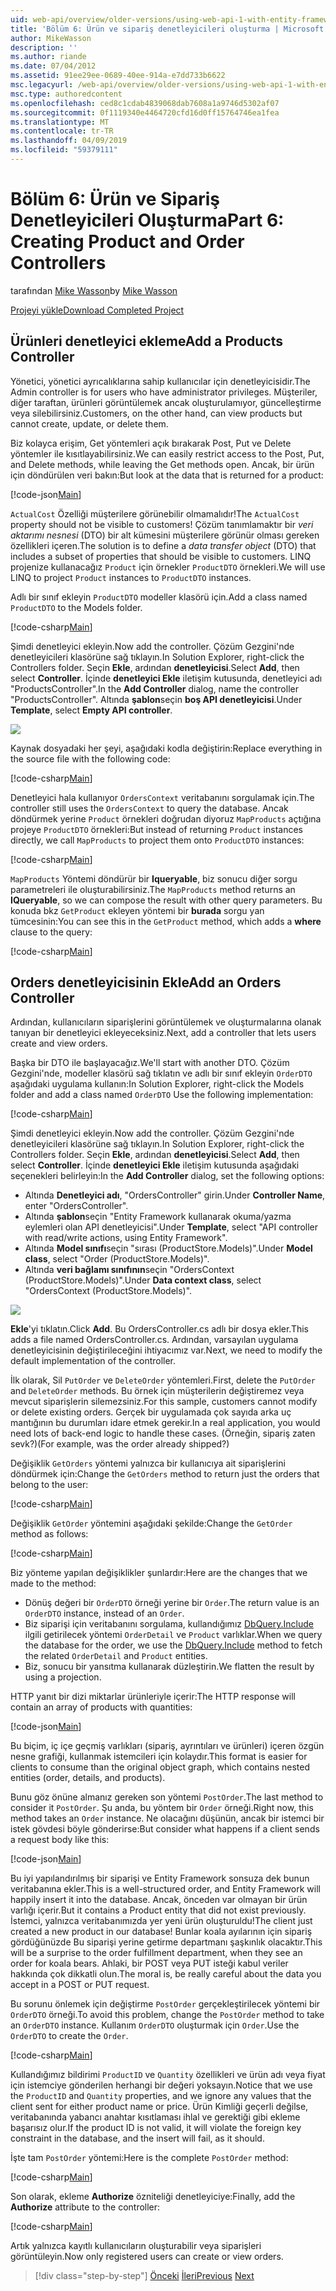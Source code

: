 ```yaml
---
uid: web-api/overview/older-versions/using-web-api-1-with-entity-framework-5/using-web-api-with-entity-framework-part-6
title: 'Bölüm 6: Ürün ve sipariş denetleyicileri oluşturma | Microsoft Docs'
author: MikeWasson
description: ''
ms.author: riande
ms.date: 07/04/2012
ms.assetid: 91ee29ee-0689-40ee-914a-e7dd733b6622
msc.legacyurl: /web-api/overview/older-versions/using-web-api-1-with-entity-framework-5/using-web-api-with-entity-framework-part-6
msc.type: authoredcontent
ms.openlocfilehash: ced8c1cdab4839068dab7608a1a9746d5302af07
ms.sourcegitcommit: 0f1119340e4464720cfd16d0ff15764746ea1fea
ms.translationtype: MT
ms.contentlocale: tr-TR
ms.lasthandoff: 04/09/2019
ms.locfileid: "59379111"
---
```

# <a name="part-6-creating-product-and-order-controllers"></a><span data-ttu-id="ad565-102">Bölüm 6: Ürün ve Sipariş Denetleyicileri Oluşturma</span><span class="sxs-lookup"><span data-stu-id="ad565-102">Part 6: Creating Product and Order Controllers</span></span>

<span data-ttu-id="ad565-103">tarafından [Mike Wasson](https://github.com/MikeWasson)</span><span class="sxs-lookup"><span data-stu-id="ad565-103">by [Mike Wasson](https://github.com/MikeWasson)</span></span>

[<span data-ttu-id="ad565-104">Projeyi yükle</span><span class="sxs-lookup"><span data-stu-id="ad565-104">Download Completed Project</span></span>](http://code.msdn.microsoft.com/ASP-NET-Web-API-with-afa30545)

## <a name="add-a-products-controller"></a><span data-ttu-id="ad565-105">Ürünleri denetleyici ekleme</span><span class="sxs-lookup"><span data-stu-id="ad565-105">Add a Products Controller</span></span>

<span data-ttu-id="ad565-106">Yönetici, yönetici ayrıcalıklarına sahip kullanıcılar için denetleyicisidir.</span><span class="sxs-lookup"><span data-stu-id="ad565-106">The Admin controller is for users who have administrator privileges.</span></span> <span data-ttu-id="ad565-107">Müşteriler, diğer taraftan, ürünleri görüntülemek ancak oluşturulamıyor, güncelleştirme veya silebilirsiniz.</span><span class="sxs-lookup"><span data-stu-id="ad565-107">Customers, on the other hand, can view products but cannot create, update, or delete them.</span></span>

<span data-ttu-id="ad565-108">Biz kolayca erişim, Get yöntemleri açık bırakarak Post, Put ve Delete yöntemler ile kısıtlayabilirsiniz.</span><span class="sxs-lookup"><span data-stu-id="ad565-108">We can easily restrict access to the Post, Put, and Delete methods, while leaving the Get methods open.</span></span> <span data-ttu-id="ad565-109">Ancak, bir ürün için döndürülen veri bakın:</span><span class="sxs-lookup"><span data-stu-id="ad565-109">But look at the data that is returned for a product:</span></span>

[!code-json[Main](using-web-api-with-entity-framework-part-6/samples/sample1.json?highlight=1)]

<span data-ttu-id="ad565-110">`ActualCost` Özelliği müşterilere görünebilir olmamalıdır!</span><span class="sxs-lookup"><span data-stu-id="ad565-110">The `ActualCost` property should not be visible to customers!</span></span> <span data-ttu-id="ad565-111">Çözüm tanımlamaktır bir *veri aktarımı nesnesi* (DTO) bir alt kümesini müşterilere görünür olması gereken özellikleri içeren.</span><span class="sxs-lookup"><span data-stu-id="ad565-111">The solution is to define a *data transfer object* (DTO) that includes a subset of properties that should be visible to customers.</span></span> <span data-ttu-id="ad565-112">LINQ projenize kullanacağız `Product` için örnekler `ProductDTO` örnekleri.</span><span class="sxs-lookup"><span data-stu-id="ad565-112">We will use LINQ to project `Product` instances to `ProductDTO` instances.</span></span>

<span data-ttu-id="ad565-113">Adlı bir sınıf ekleyin `ProductDTO` modeller klasörü için.</span><span class="sxs-lookup"><span data-stu-id="ad565-113">Add a class named `ProductDTO` to the Models folder.</span></span>

[!code-csharp[Main](using-web-api-with-entity-framework-part-6/samples/sample2.cs)]

<span data-ttu-id="ad565-114">Şimdi denetleyici ekleyin.</span><span class="sxs-lookup"><span data-stu-id="ad565-114">Now add the controller.</span></span> <span data-ttu-id="ad565-115">Çözüm Gezgini'nde denetleyicileri klasörüne sağ tıklayın.</span><span class="sxs-lookup"><span data-stu-id="ad565-115">In Solution Explorer, right-click the Controllers folder.</span></span> <span data-ttu-id="ad565-116">Seçin **Ekle**, ardından **denetleyicisi**.</span><span class="sxs-lookup"><span data-stu-id="ad565-116">Select **Add**, then select **Controller**.</span></span> <span data-ttu-id="ad565-117">İçinde **denetleyici Ekle** iletişim kutusunda, denetleyici adı &quot;ProductsController&quot;.</span><span class="sxs-lookup"><span data-stu-id="ad565-117">In the **Add Controller** dialog, name the controller &quot;ProductsController&quot;.</span></span> <span data-ttu-id="ad565-118">Altında **şablon**seçin **boş API denetleyicisi**.</span><span class="sxs-lookup"><span data-stu-id="ad565-118">Under **Template**, select **Empty API controller**.</span></span>

![](using-web-api-with-entity-framework-part-6/_static/image1.png)

<span data-ttu-id="ad565-119">Kaynak dosyadaki her şeyi, aşağıdaki kodla değiştirin:</span><span class="sxs-lookup"><span data-stu-id="ad565-119">Replace everything in the source file with the following code:</span></span>

[!code-csharp[Main](using-web-api-with-entity-framework-part-6/samples/sample3.cs)]

<span data-ttu-id="ad565-120">Denetleyici hala kullanıyor `OrdersContext` veritabanını sorgulamak için.</span><span class="sxs-lookup"><span data-stu-id="ad565-120">The controller still uses the `OrdersContext` to query the database.</span></span> <span data-ttu-id="ad565-121">Ancak döndürmek yerine `Product` örnekleri doğrudan diyoruz `MapProducts` açtığına projeye `ProductDTO` örnekleri:</span><span class="sxs-lookup"><span data-stu-id="ad565-121">But instead of returning `Product` instances directly, we call `MapProducts` to project them onto `ProductDTO` instances:</span></span>

[!code-csharp[Main](using-web-api-with-entity-framework-part-6/samples/sample4.cs?highlight=1)]

<span data-ttu-id="ad565-122">`MapProducts` Yöntemi döndürür bir **Iqueryable**, biz sonucu diğer sorgu parametreleri ile oluşturabilirsiniz.</span><span class="sxs-lookup"><span data-stu-id="ad565-122">The `MapProducts` method returns an **IQueryable**, so we can compose the result with other query parameters.</span></span> <span data-ttu-id="ad565-123">Bu konuda bkz `GetProduct` ekleyen yöntemi bir **burada** sorgu yan tümcesinin:</span><span class="sxs-lookup"><span data-stu-id="ad565-123">You can see this in the `GetProduct` method, which adds a **where** clause to the query:</span></span>

[!code-csharp[Main](using-web-api-with-entity-framework-part-6/samples/sample5.cs?highlight=2)]

## <a name="add-an-orders-controller"></a><span data-ttu-id="ad565-124">Orders denetleyicisinin Ekle</span><span class="sxs-lookup"><span data-stu-id="ad565-124">Add an Orders Controller</span></span>

<span data-ttu-id="ad565-125">Ardından, kullanıcıların siparişlerini görüntülemek ve oluşturmalarına olanak tanıyan bir denetleyici ekleyeceksiniz.</span><span class="sxs-lookup"><span data-stu-id="ad565-125">Next, add a controller that lets users create and view orders.</span></span>

<span data-ttu-id="ad565-126">Başka bir DTO ile başlayacağız.</span><span class="sxs-lookup"><span data-stu-id="ad565-126">We'll start with another DTO.</span></span> <span data-ttu-id="ad565-127">Çözüm Gezgini'nde, modeller klasörü sağ tıklatın ve adlı bir sınıf ekleyin `OrderDTO` aşağıdaki uygulama kullanın:</span><span class="sxs-lookup"><span data-stu-id="ad565-127">In Solution Explorer, right-click the Models folder and add a class named `OrderDTO` Use the following implementation:</span></span>

[!code-csharp[Main](using-web-api-with-entity-framework-part-6/samples/sample6.cs)]

<span data-ttu-id="ad565-128">Şimdi denetleyici ekleyin.</span><span class="sxs-lookup"><span data-stu-id="ad565-128">Now add the controller.</span></span> <span data-ttu-id="ad565-129">Çözüm Gezgini'nde denetleyicileri klasörüne sağ tıklayın.</span><span class="sxs-lookup"><span data-stu-id="ad565-129">In Solution Explorer, right-click the Controllers folder.</span></span> <span data-ttu-id="ad565-130">Seçin **Ekle**, ardından **denetleyicisi**.</span><span class="sxs-lookup"><span data-stu-id="ad565-130">Select **Add**, then select **Controller**.</span></span> <span data-ttu-id="ad565-131">İçinde **denetleyici Ekle** iletişim kutusunda aşağıdaki seçenekleri belirleyin:</span><span class="sxs-lookup"><span data-stu-id="ad565-131">In the **Add Controller** dialog, set the following options:</span></span>

- <span data-ttu-id="ad565-132">Altında **Denetleyici adı**, "OrdersController" girin.</span><span class="sxs-lookup"><span data-stu-id="ad565-132">Under **Controller Name**, enter "OrdersController".</span></span>
- <span data-ttu-id="ad565-133">Altında **şablon**seçin "Entity Framework kullanarak okuma/yazma eylemleri olan API denetleyicisi".</span><span class="sxs-lookup"><span data-stu-id="ad565-133">Under **Template**, select "API controller with read/write actions, using Entity Framework".</span></span>
- <span data-ttu-id="ad565-134">Altında **Model sınıfı**seçin &quot;sırası (ProductStore.Models)&quot;.</span><span class="sxs-lookup"><span data-stu-id="ad565-134">Under **Model class**, select &quot;Order (ProductStore.Models)&quot;.</span></span>
- <span data-ttu-id="ad565-135">Altında **veri bağlamı sınıfının**seçin &quot;OrdersContext (ProductStore.Models)&quot;.</span><span class="sxs-lookup"><span data-stu-id="ad565-135">Under **Data context class**, select &quot;OrdersContext (ProductStore.Models)&quot;.</span></span>

![](using-web-api-with-entity-framework-part-6/_static/image2.png)

<span data-ttu-id="ad565-136">**Ekle**'yi tıklatın.</span><span class="sxs-lookup"><span data-stu-id="ad565-136">Click **Add**.</span></span> <span data-ttu-id="ad565-137">Bu OrdersController.cs adlı bir dosya ekler.</span><span class="sxs-lookup"><span data-stu-id="ad565-137">This adds a file named OrdersController.cs.</span></span> <span data-ttu-id="ad565-138">Ardından, varsayılan uygulama denetleyicisinin değiştirileceğini ihtiyacımız var.</span><span class="sxs-lookup"><span data-stu-id="ad565-138">Next, we need to modify the default implementation of the controller.</span></span>

<span data-ttu-id="ad565-139">İlk olarak, Sil `PutOrder` ve `DeleteOrder` yöntemleri.</span><span class="sxs-lookup"><span data-stu-id="ad565-139">First, delete the `PutOrder` and `DeleteOrder` methods.</span></span> <span data-ttu-id="ad565-140">Bu örnek için müşterilerin değiştiremez veya mevcut siparişlerin silemezsiniz.</span><span class="sxs-lookup"><span data-stu-id="ad565-140">For this sample, customers cannot modify or delete existing orders.</span></span> <span data-ttu-id="ad565-141">Gerçek bir uygulamada çok sayıda arka uç mantığının bu durumları idare etmek gerekir.</span><span class="sxs-lookup"><span data-stu-id="ad565-141">In a real application, you would need lots of back-end logic to handle these cases.</span></span> <span data-ttu-id="ad565-142">(Örneğin, sipariş zaten sevk?)</span><span class="sxs-lookup"><span data-stu-id="ad565-142">(For example, was the order already shipped?)</span></span>

<span data-ttu-id="ad565-143">Değişiklik `GetOrders` yöntemi yalnızca bir kullanıcıya ait siparişlerini döndürmek için:</span><span class="sxs-lookup"><span data-stu-id="ad565-143">Change the `GetOrders` method to return just the orders that belong to the user:</span></span>

[!code-csharp[Main](using-web-api-with-entity-framework-part-6/samples/sample7.cs)]

<span data-ttu-id="ad565-144">Değişiklik `GetOrder` yöntemini aşağıdaki şekilde:</span><span class="sxs-lookup"><span data-stu-id="ad565-144">Change the `GetOrder` method as follows:</span></span>

[!code-csharp[Main](using-web-api-with-entity-framework-part-6/samples/sample8.cs)]

<span data-ttu-id="ad565-145">Biz yönteme yapılan değişiklikler şunlardır:</span><span class="sxs-lookup"><span data-stu-id="ad565-145">Here are the changes that we made to the method:</span></span>

- <span data-ttu-id="ad565-146">Dönüş değeri bir `OrderDTO` örneği yerine bir `Order`.</span><span class="sxs-lookup"><span data-stu-id="ad565-146">The return value is an `OrderDTO` instance, instead of an `Order`.</span></span>
- <span data-ttu-id="ad565-147">Biz siparişi için veritabanını sorgulama, kullandığımız [DbQuery.Include](https://msdn.microsoft.com/library/gg696395) ilgili getirilecek yöntemi `OrderDetail` ve `Product` varlıklar.</span><span class="sxs-lookup"><span data-stu-id="ad565-147">When we query the database for the order, we use the [DbQuery.Include](https://msdn.microsoft.com/library/gg696395) method to fetch the related `OrderDetail` and `Product` entities.</span></span>
- <span data-ttu-id="ad565-148">Biz, sonucu bir yansıtma kullanarak düzleştirin.</span><span class="sxs-lookup"><span data-stu-id="ad565-148">We flatten the result by using a projection.</span></span>

<span data-ttu-id="ad565-149">HTTP yanıt bir dizi miktarlar ürünleriyle içerir:</span><span class="sxs-lookup"><span data-stu-id="ad565-149">The HTTP response will contain an array of products with quantities:</span></span>

[!code-json[Main](using-web-api-with-entity-framework-part-6/samples/sample9.json)]

<span data-ttu-id="ad565-150">Bu biçim, iç içe geçmiş varlıkları (sipariş, ayrıntıları ve ürünleri) içeren özgün nesne grafiği, kullanmak istemcileri için kolaydır.</span><span class="sxs-lookup"><span data-stu-id="ad565-150">This format is easier for clients to consume than the original object graph, which contains nested entities (order, details, and products).</span></span>

<span data-ttu-id="ad565-151">Bunu göz önüne almanız gereken son yöntemi `PostOrder`.</span><span class="sxs-lookup"><span data-stu-id="ad565-151">The last method to consider it `PostOrder`.</span></span> <span data-ttu-id="ad565-152">Şu anda, bu yöntem bir `Order` örneği.</span><span class="sxs-lookup"><span data-stu-id="ad565-152">Right now, this method takes an `Order` instance.</span></span> <span data-ttu-id="ad565-153">Ne olacağını düşünün, ancak bir istemci bir istek gövdesi böyle gönderirse:</span><span class="sxs-lookup"><span data-stu-id="ad565-153">But consider what happens if a client sends a request body like this:</span></span>

[!code-json[Main](using-web-api-with-entity-framework-part-6/samples/sample10.json)]

<span data-ttu-id="ad565-154">Bu iyi yapılandırılmış bir siparişi ve Entity Framework sonsuza dek bunun veritabanına ekler.</span><span class="sxs-lookup"><span data-stu-id="ad565-154">This is a well-structured order, and Entity Framework will happily insert it into the database.</span></span> <span data-ttu-id="ad565-155">Ancak, önceden var olmayan bir ürün varlığı içerir.</span><span class="sxs-lookup"><span data-stu-id="ad565-155">But it contains a Product entity that did not exist previously.</span></span> <span data-ttu-id="ad565-156">İstemci, yalnızca veritabanımızda yer yeni ürün oluşturuldu!</span><span class="sxs-lookup"><span data-stu-id="ad565-156">The client just created a new product in our database!</span></span> <span data-ttu-id="ad565-157">Bunlar koala ayılarının için sipariş gördüğünüzde Bu siparişi yerine getirme departmanı şaşkınlık olacaktır.</span><span class="sxs-lookup"><span data-stu-id="ad565-157">This will be a surprise to the order fulfillment department, when they see an order for koala bears.</span></span> <span data-ttu-id="ad565-158">Ahlaki, bir POST veya PUT isteği kabul veriler hakkında çok dikkatli olun.</span><span class="sxs-lookup"><span data-stu-id="ad565-158">The moral is, be really careful about the data you accept in a POST or PUT request.</span></span>

<span data-ttu-id="ad565-159">Bu sorunu önlemek için değiştirme `PostOrder` gerçekleştirilecek yöntemi bir `OrderDTO` örneği.</span><span class="sxs-lookup"><span data-stu-id="ad565-159">To avoid this problem, change the `PostOrder` method to take an `OrderDTO` instance.</span></span> <span data-ttu-id="ad565-160">Kullanım `OrderDTO` oluşturmak için `Order`.</span><span class="sxs-lookup"><span data-stu-id="ad565-160">Use the `OrderDTO` to create the `Order`.</span></span>

[!code-csharp[Main](using-web-api-with-entity-framework-part-6/samples/sample11.cs)]

<span data-ttu-id="ad565-161">Kullandığımız bildirimi `ProductID` ve `Quantity` özellikleri ve ürün adı veya fiyat için istemciye gönderilen herhangi bir değeri yoksayın.</span><span class="sxs-lookup"><span data-stu-id="ad565-161">Notice that we use the `ProductID` and `Quantity` properties, and we ignore any values that the client sent for either product name or price.</span></span> <span data-ttu-id="ad565-162">Ürün Kimliği geçerli değilse, veritabanında yabancı anahtar kısıtlaması ihlal ve gerektiği gibi ekleme başarısız olur.</span><span class="sxs-lookup"><span data-stu-id="ad565-162">If the product ID is not valid, it will violate the foreign key constraint in the database, and the insert will fail, as it should.</span></span>

<span data-ttu-id="ad565-163">İşte tam `PostOrder` yöntemi:</span><span class="sxs-lookup"><span data-stu-id="ad565-163">Here is the complete `PostOrder` method:</span></span>

[!code-csharp[Main](using-web-api-with-entity-framework-part-6/samples/sample12.cs)]

<span data-ttu-id="ad565-164">Son olarak, ekleme **Authorize** özniteliği denetleyiciye:</span><span class="sxs-lookup"><span data-stu-id="ad565-164">Finally, add the **Authorize** attribute to the controller:</span></span>

[!code-csharp[Main](using-web-api-with-entity-framework-part-6/samples/sample13.cs)]

<span data-ttu-id="ad565-165">Artık yalnızca kayıtlı kullanıcıların oluşturabilir veya siparişleri görüntüleyin.</span><span class="sxs-lookup"><span data-stu-id="ad565-165">Now only registered users can create or view orders.</span></span>

> [!div class="step-by-step"]
> <span data-ttu-id="ad565-166">[Önceki](using-web-api-with-entity-framework-part-5.md)
> [İleri](using-web-api-with-entity-framework-part-7.md)</span><span class="sxs-lookup"><span data-stu-id="ad565-166">[Previous](using-web-api-with-entity-framework-part-5.md)
[Next](using-web-api-with-entity-framework-part-7.md)</span></span>

